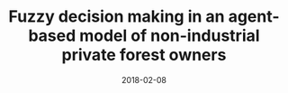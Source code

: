 ---
title: "Fuzzy decision making in an agent-based model of non-industrial private forest owners"
collection: publications
permalink: 
excerpt: 'This paper presents the development and application of a fuzzy inference system (FIS) to an agent-based model of non-industrial private forest owner (NIPFO) timber harvesting activity. The FIS inputs and rules are developed based upon survey and literature data on NIPFOs and agents are embedded into a forested landscape similar to real conditions. Model results indicate harvesting patterns similar to what is actually observed. I argue that these encouraging results indicate the technique merits further development.'
date: 2018-02-08
venue: '2017 IEEE Symposium Series on Computational Intelligence (SSCI)'
paperurl: 'https://doi.org/10.1109/SSCI.2017.8285222'
citation: 'Zupko, R. (2017). Fuzzy decision making in an agent-based model of non-industrial private forest owners. In <i>2017 IEEE Symposium Series on Computational Intelligence (SSCI)</i> (pp. 1-8). IEEE.'
---